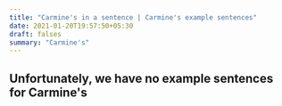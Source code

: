 ```yaml
---
title: "Carmine's in a sentence | Carmine's example sentences"
date: 2021-01-20T19:57:50+05:30
draft: falses
summary: "Carmine's"
---
```

## Unfortunately, we have no example sentences for Carmine's                 
